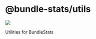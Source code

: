 # @bundle-stats/utils

[![](https://img.shields.io/npm/v/@bundle-stats/utils)](https://www.npmjs.com/package/@bundle-stats/utils)

Utilities for BundleStats
